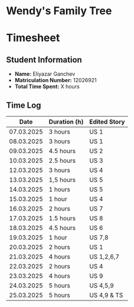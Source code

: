 # Wendy's Family Tree

# Timesheet 

## **Student Information**
- **Name:** Eliyazar Ganchev
- **Matriculation Number:** 12026921
- **Total Time Spent:** X hours

## **Time Log**
| Date       | Duration (h) | Edited Story |
|------------|--------------|--------------|
| 07.03.2025 | 3 hours      | US 1         |
| 08.03.2025 | 3 hours      | US 1         |
| 09.03.2025 | 4.5 hours    | US 2         |
| 10.03.2025 | 2.5 hours    | US 3         |
| 12.03.2025 | 3 hours      | US 4         |
| 13.03.2025 | 1,5 hours    | US 5         |
| 14.03.2025 | 1 hours      | US 5         |
| 15.03.2025 | 1 hour       | US 4         |
| 16.03.2025 | 2 hours      | US 7         |
| 17.03.2025 | 1.5 hours    | US 8         |
| 18.03.2025 | 4.5 hours    | US 6         |
| 19.03.2025 | 1 hour       | US 7,8       |       
| 20.03.2025 | 2 hours      | US 1         |
| 21.03.2025 | 4 hours      | US 1,2,6,7   |
| 22.03.2025 | 2 hours      | US 4         |
| 23.03.2025 | 4 hours      | US 9         |
| 24.03.2025 | 5 hours      | US 4,5,9     |
| 25.03.2025 | 5 hours      | US 4,9 & TS  |


